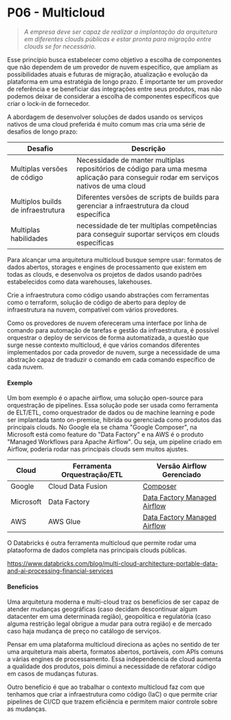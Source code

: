 # P06 - Multicloud
>_A empresa deve ser capaz de realizar a implantação da arquitetura em diferentes clouds públicas e estar pronta para migração entre clouds se for necessário._

Esse princípio busca estabelecer como objetivo a escolha de componentes que não dependem de um provedor de nuvem específico, que ampliam as possibilidades atuais e futuras de migração, atualização e evolução da plataforma em uma estratégia de longo prazo. É importante ter um provedor de referência e se beneficiar das integrações entre seus produtos, mas não podemos deixar de considerar a escolha de componentes específicos que criar o lock-in de fornecedor. 

A abordagem de desenvolver soluções de dados usando os serviços nativos de uma cloud preferida é muito comum mas cria uma série de desafios de longo prazo:

Desafio | Descrição
------- | ---------
Multiplas versões de código | Necessidade de manter multiplas repositórios de código para uma mesma aplicação para conseguir rodar em serviços nativos de uma cloud
Multiplos builds de infraestrutura | Diferentes versões de scripts de builds para gerenciar a infraestrutura da cloud específica
Multiplas habilidades | necessidade de ter multiplas competências para conseguir suportar serviços em clouds específicas

Para alcançar uma arquitetura multicloud busque sempre usar: formatos de dados abertos, storages e engines de processamento que existem em todas as clouds, e desenvolva os projetos de dados usando padrões estabelecidos como data warehouses, lakehouses.

Crie a infraestrutura como código usando abstrações com ferramentas como o terraform, solução de código de aberto para deploy de infraestrutura na nuvem, compatível com vários provedores.

Como os provedores de nuvem ofereceram uma interface por linha de comando para automação de tarefas e gestão da infraestrutura, é possível orquestrar o deploy de servicos de forma automatizada, a questão que surge nesse contexto multicloud, é que vários comandos diferentes implementados por cada provedor de nuvem, surge a necessidade de uma abstração capaz de traduzir o comando em cada comando específico de cada nuvem.


#### Exemplo
Um bom exemplo é o apache airflow, uma solução open-source para orquestração de pipelines. Essa solução pode ser usada como ferramenta de ELT/ETL, como orquestrador de dados ou de machine learning e pode ser implantada tanto on-premise, hibrida ou gerenciada como produtos das principais clouds. No Google ela se chama "Google Composer", na Microsoft está como feature do "Data Factory" e na AWS é o produto  "Managed Workflows para Apache Airflow". Ou seja, um pipeline criado em Airflow, poderia rodar nas principais clouds sem muitos ajustes. 

Cloud | Ferramenta Orquestração/ETL | Versão Airflow Gerenciado
----- | ---------- | --------------
Google | Cloud Data Fusion | [Composer](https://cloud.google.com/composer/docs/concepts/overview?hl=pt-br)
Microsoft | Data Factory | [Data Factory Managed Airflow](https://learn.microsoft.com/pt-br/azure/data-factory/concept-managed-airflow)
AWS | AWS Glue | [Data Factory Managed Airflow](https://docs.aws.amazon.com/pt_br/mwaa/latest/userguide/what-is-mwaa.html)


O Databricks é outra ferramenta multicloud que permite rodar uma plataoforma de dados completa nas principais clouds públicas.

https://www.databricks.com/blog/multi-cloud-architecture-portable-data-and-ai-processing-financial-services


#### Benefícios
Uma arquitetura moderna e multi-cloud traz os benefícios de ser capaz de atender mudanças geográficas (caso decidam descontinuar algum datacenter em uma determinada região), geopolítica e regulatória (caso alguma restrição legal obrigue a mudar para outra região) e de mercado caso haja mudança de preço no catálogo de serviços. 

Pensar em uma plataforma multicloud direciona as ações no sentido de ter uma arquitetura mais aberta, formatos abertos, portáveis, com APIs comuns a várias engines de processamento. Essa independencia de cloud aumenta a qualidade dos produtos, pois diminui a necessidade de refatorar código em casos de mudanças futuras.

Outro benefício é que ao trabalhar o contexto multicloud faz com que tenhamos que criar a infraestrutura como código (IaC) o que permite criar pipelines de CI/CD que trazem eficiência e permitem maior controle sobre as mudanças.